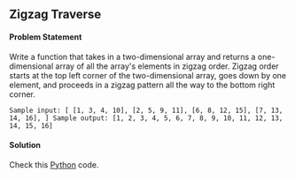 ## Zigzag Traverse

#### Problem Statement


Write a function that takes in a two-dimensional array and returns a one-dimensional array of all the array's elements in zigzag order. Zigzag order starts at the
top left corner of the two-dimensional array, goes down by one element, and proceeds in a zigzag pattern all the way to the bottom right corner.


`Sample input:
[
[1, 3, 4, 10],
[2, 5, 9, 11],
[6, 8, 12, 15],
[7, 13, 14, 16],
]
Sample output: [1, 2, 3, 4, 5, 6, 7, 8, 9, 10, 11, 12, 13, 14, 15, 16]`


#### Solution

Check this [Python](../solution/Zigzag_Traverse.py) code.

